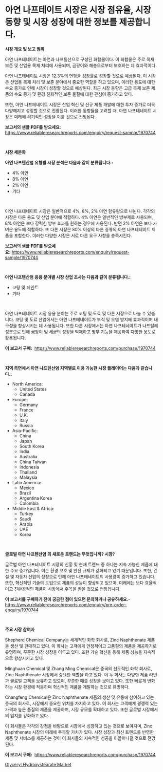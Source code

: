 <p><h1>아연 나프테이트 시장은 시장 점유율, 시장 동향 및 시장 성장에 대한 정보를 제공합니다.</h1></p><p><strong>시장 개요 및 보고 범위</strong></p>
<p><p>아연 나프테네이트는 아연과 나프틸산으로 구성된 화합물이다. 이 화합물은 주로 목재 보존 및 산업용 목재 처리에 사용되며, 곰팡이와 해충으로부터 보호하는 데 효과적이다.</p><p>아연 나프테네이트 시장은 12.3%의 연평균 성장률로 성장할 것으로 예상된다. 이 시장은 산업용 목재 처리 및 보존 분야에서 중요한 역할을 하고 있으며, 이러한 용도에 대한 수요 증가로 인해 시장이 성장할 것으로 예상된다. 최근 시장 동향은 고급 목재 보존 제품의 수요 증가 및 환경 친화적인 보존 물질에 대한 관심이 증가하고 있다.</p><p>또한, 아연 나프테네이트 시장은 산업 혁신 및 신규 제품 개발에 대한 투자 증가로 더욱 다양해지고 성장할 것으로 전망된다. 이러한 동향들을 고려할 때, 아연 나프테네이트 시장은 미래에 획기적인 성장을 이룰 것으로 전망된다.</p></p>
<p><strong>보고서의 샘플 PDF를 받으세요:</strong> <a href="https://www.reliableresearchreports.com/enquiry/request-sample/1970744">https://www.reliableresearchreports.com/enquiry/request-sample/1970744</a></p>
<p>&nbsp;</p>
<p><strong>시장 세분화</strong></p>
<p><strong>아연 나프텐산염 유형별 시장 분석은 다음과 같이 분류됩니다.:</strong></p>
<p><ul><li>4% 아연</li><li>8% 아연</li><li>2% 아연</li><li>기타</li></ul></p>
<p>&nbsp;</p>
<p><p>아연 나프테네이트 시장은 일반적으로 4%, 8%, 2% 아연 함유량으로 나뉜다. 각각의 시장은 다른 용도 및 산업 분야에 적합하다. 4% 아연은 일반적인 방부제로 사용되며, 8% 아연은 보다 강력한 방부 효과를 원하는 경우에 사용된다. 반면 2% 아연은 보다 가벼운 용도에 적합하다. 또 다른 시장은 80% 이상의 다른 종류의 아연 나프테네이트 제품을 포함한다. 이러한 다양한 시장은 서로 다른 요구 사항을 충족시킨다.</p></p>
<p><strong>보고서의 샘플 PDF를 받으세요:</strong>&nbsp;<a href="https://www.reliableresearchreports.com/enquiry/request-sample/1970744">https://www.reliableresearchreports.com/enquiry/request-sample/1970744</a></p>
<p>&nbsp;</p>
<p><strong> 아연 나프텐산염 응용 분야별 시장 산업 조사는 다음과 같이 분류됩니다.:</strong></p>
<p><ul><li>코팅 및 페인트</li><li>기타</li></ul></p>
<p>&nbsp;</p>
<p><p>아연 나프테네이트 시장 응용 분야는 주로 코팅 및 도료 및 다른 시장으로 나눌 수 있습니다. 코팅 및 도료 산업에서는 아연 나프테네이트가 부식 및 오염 방지에 효과적이며 내구성을 향상시키는 데 사용됩니다. 또한 다른 시장에서는 아연 나프테네이트가 나프탈레 성분으로 인해 곰팡이 및 세균의 성장을 억제하고 방부 기능을 제공하여 다양한 용도로 활용됩니다.</p></p>
<p><strong>이 보고서 구매:</strong>&nbsp; <a href="https://www.reliableresearchreports.com/purchase/1970744">https://www.reliableresearchreports.com/purchase/1970744</a></p>
<p>&nbsp;</p>
<p><strong>지역 측면에서 아연 나프텐산염 지역별로 이용 가능한 시장 플레이어는 다음과 같습니다.:</strong></p>
<p><ul>
    <li>
        North America:
        <ul>
            <li>United States</li>
            <li>Canada</li>
        </ul>
    </li>
    <li>
        Europe:
        <ul>
            <li>Germany</li>
            <li>France</li>
            <li>U.K.</li>
            <li>Italy</li>
            <li>Russia</li>
        </ul>
    </li>
    <li>
        Asia-Pacific:
        <ul>
            <li>China</li>
            <li>Japan</li>
            <li>South Korea</li>
            <li>India</li>
            <li>Australia</li>
            <li>China Taiwan</li>
            <li>Indonesia</li>
            <li>Thailand</li>
            <li>Malaysia</li>
        </ul>
    </li>
    <li>
        Latin America:
        <ul>
            <li>Mexico</li>
            <li>Brazil</li>
            <li>Argentina Korea</li>
            <li>Colombia</li>
        </ul>
    </li>
    <li>
        Middle East & Africa:
        <ul>
            <li>Turkey</li>
            <li>Saudi</li>
            <li>Arabia</li>
            <li>UAE</li>
            <li>Korea</li>
        </ul>
    </li>
    </ul></p>
<p>&nbsp;</p>
<p><strong>글로벌 아연 나프텐산염 의 새로운 트렌드는 무엇입니까? 시장?</strong></p>
<p><p>글로벌 아연 나프테네이트 시장의 신흥 및 현재 트렌드 중 하나는 지속 가능한 제품에 대한 수요 증가입니다. 이는 환경 보호 및 안전 규제가 강화되고 있기 때문입니다. 또한, 건설 및 자동차 산업의 성장으로 인해 아연 나프테네이트의 사용량이 증가하고 있습니다. 또한, 혁신적인 기술의 도입으로 제품의 성능이 향상되고 있으며, 미래에는 보다 효율적이고 친환경적인 제품이 시장에서 주목을 받을 것으로 전망됩니다.</p></p>
<p><strong>이 보고서를 구매하기 전에 궁금한 점이 있으면 문의하거나 공유하세요.</strong>- <a href="https://www.reliableresearchreports.com/enquiry/pre-order-enquiry/1970744">https://www.reliableresearchreports.com/enquiry/pre-order-enquiry/1970744</a></p>
<p>&nbsp;</p>
<p><strong>주요 시장 참여자</strong></p>
<p><p>Shepherd Chemical Company는 세계적인 화학 회사로, Zinc Naphthenate 제품을 생산 및 판매하고 있다. 이 회사는 고객에게 안정적이고 고품질의 제품을 제공하기로 유명하며, 꾸준한 시장 성장을 이루고 있다. 또한 기술 혁신을 통해 제품 성능을 지속적으로 향상시키고 있다.</p><p>Minghuan Chemical 및 Zhang Ming Chemical은 중국의 선도적인 화학 회사로, Zinc Naphthenate 시장에서 중요한 역할을 하고 있다. 이 두 회사는 다양한 제품 라인과 글로벌 고객을 보유하고 있으며, 꾸준한 매출 성장을 보이고 있다. 또한 빠르게 변화하는 시장 환경에 적응하며 혁신적인 제품을 개발하는 것으로 유명하다.</p><p>Changfeng Chemical은 Zinc Naphthenate 제품의 생산 및 유통에 참여하고 있는 중국의 회사로, 시장에서 중요한 위치를 차지하고 있다. 이 회사는 고객에게 경쟁력 있는 가격과 높은 품질의 제품을 제공하며, 시장 규모를 확대하고 있다. 또한 글로벌 시장에서의 입지를 강화하고 있다.</p><p>이 회사들은 각각의 강점을 바탕으로 시장에서 성장하고 있는 것으로 보여지며, Zinc Naphthenate 시장의 미래에 주목할 가치가 있다. 시장 성장과 최신 트렌드를 반영한 제품 및 서비스를 제공하는 것이 이 회사들의 지속적인 성공을 이끌어나갈 것으로 전망된다.</p></p>
<p><strong>이 보고서 구매:</strong>&nbsp;&nbsp;<a href="https://www.reliableresearchreports.com/purchase/1970744">https://www.reliableresearchreports.com/purchase/1970744</a></p>
<p><p><a href="https://artistic-helicopter-ca9.notion.site/Glyceryl-Hydroxystearate-Market-Size-Focuses-on-Market-Dynamics-In-Depth-Analysis-and-Future-Projec-ae055a7a5bb641bab757a3be34184c4f">Glyceryl Hydroxystearate Market</a></p></p>
